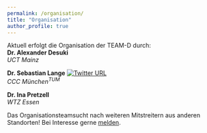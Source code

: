 ```yaml
---
permalink: /organisation/
title: "Organisation"
author_profile: true
---
```


Aktuell erfolgt die Organisation der TEAM-D durch:  
**Dr. Alexander Desuki** [<i class="fas fa-link" aria-hidden="true"></i>](https://www.unimedizin-mainz.de/3-med/startseite/mitarbeiter/aerztliche-mitarbeiter.html#c193692)  
_UCT Mainz_

**Dr. Sebastian Lange** [<i class="fas fa-link" aria-hidden="true"></i>](https://www.med2.mri.tum.de/de/team/cv/lange.php) [![Twitter URL](https://img.shields.io/twitter/follow/seblange?style=social)](https://twitter.com/SebLange)  
_CCC München<sup>TUM</sup>_

**Dr. Ina Pretzell** [<i class="fas fa-link" aria-hidden="true"></i>](https://wtz-essen.de/index.php?id=232)  
_WTZ Essen_

Das Organisationsteamsucht nach weiteren Mitstreitern aus anderen Standorten! Bei Interesse gerne [melden](mailto:info@team-deutschland.org).